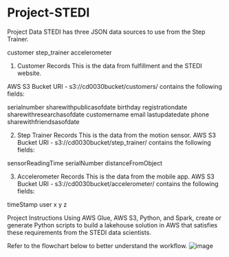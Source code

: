 # Project-STEDI
Project Data
STEDI has three JSON data sources to use from the Step Trainer.

customer
step_trainer
accelerometer

1. Customer Records
This is the data from fulfillment and the STEDI website.

AWS S3 Bucket URI - s3://cd0030bucket/customers/
contains the following fields:

serialnumber
sharewithpublicasofdate
birthday
registrationdate
sharewithresearchasofdate
customername
email
lastupdatedate
phone
sharewithfriendsasofdate

2. Step Trainer Records
This is the data from the motion sensor.
AWS S3 Bucket URI - s3://cd0030bucket/step_trainer/
contains the following fields:

sensorReadingTime
serialNumber
distanceFromObject

3. Accelerometer Records
This is the data from the mobile app.
AWS S3 Bucket URI - s3://cd0030bucket/accelerometer/
contains the following fields:

timeStamp
user
x
y
z

Project Instructions
Using AWS Glue, AWS S3, Python, and Spark, create or generate Python scripts to build a lakehouse solution in AWS that satisfies these requirements from the STEDI data scientists.

Refer to the flowchart below to better understand the workflow.
![image](https://github.com/HenryHai0407/Project-STEDI/assets/87645090/8fedebbb-cf06-479a-9256-25c5667fa6c2)

